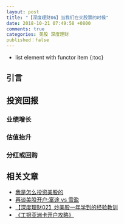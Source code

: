```yaml
---
layout: post
title: "【深度理财06】当我们在买股票的时候"
date: 2018-10-21 07:49:58 +0800
comments: true
categories: 美股 深度理财
published：false
---
```

* list element with functor item
{:toc}

## 引言



## 投资回报

### 业绩增长
### 估值抬升
### 分红或回购


## 相关文章

- [我是怎么投资美股的](https://blog.forecho.com/how-do-I-invest-in-American-stocks.html)
- [再谈美股开户:富途 vs 雪盈](https://blog.forecho.com/talk-about-US-stocks-account-again.html)
- [【深度理财02】炒美股一年学到的经验教训](https://blog.forecho.com/financedeep-02.html)
- [《工银亚洲卡开户攻略》](https://blog.forecho.com/icbc-asia-open-account.html)